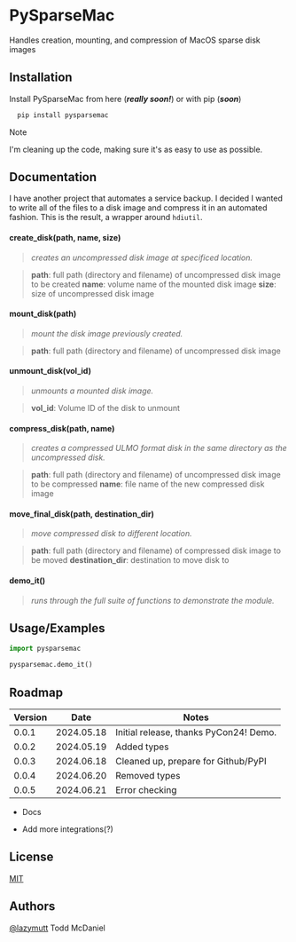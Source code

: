 
# PySparseMac

Handles creation, mounting, and compression of MacOS sparse disk images
## Installation

Install PySparseMac from here (***really soon!***) or with pip (***soon***)

```bash
  pip install pysparsemac
```

> [!NOTE]
>
> I'm cleaning up the code, making sure it's as easy to use as possible.

## Documentation

I have another project that automates a service backup. I decided I wanted to write all of the files to a disk image and compress it in an automated fashion. This is the result, a wrapper around `hdiutil`.

#### create_disk(path, name, size)
>*creates an uncompressed disk image at specificed location.*

>**path**: full path (directory and filename) of uncompressed disk image to be created
>**name**: volume name of the mounted disk image
>**size**: size of uncompressed disk image

#### mount_disk(path)
>*mount the disk image previously created.*

>**path**: full path (directory and filename) of uncompressed disk image

#### unmount_disk(vol_id)
>*unmounts a mounted disk image.*

>**vol_id**: Volume ID of the disk to unmount

#### compress_disk(path, name)
>*creates a compressed ULMO format disk in the same directory as the uncompressed disk.*

>**path**: full path (directory and filename) of uncompressed disk image to be compressed
>**name**: file name of the new compressed disk image

#### move_final_disk(path, destination_dir)
>*move compressed disk to different location.*

>**path**: full path (directory and filename) of compressed disk image to be moved
>**destination_dir**: destination to move disk to

#### demo_it()
>*runs through the full suite of functions to demonstrate the module.* 

## Usage/Examples

```python
import pysparsemac

pysparsemac.demo_it()
```


## Roadmap

Version | Date | Notes
------- | ---- | -----
0.0.1 | 2024.05.18 | Initial release, thanks PyCon24! Demo.
0.0.2 | 2024.05.19 | Added types
0.0.3 | 2024.06.18 | Cleaned up, prepare for Github/PyPI
0.0.4 | 2024.06.20 | Removed types
0.0.5 | 2024.06.21 | Error checking

- Docs

- Add more integrations(?)


## License

[MIT](https://choosealicense.com/licenses/mit/)


## Authors

[@lazymutt](https://www.github.com/lazymutt) Todd McDaniel
